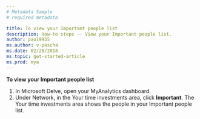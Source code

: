 ```yaml
---
# Metadata Sample
# required metadata

title: To view your Important people list
description: How-to steps -- View your Important people list. 
author: paul9955
ms.author: v-pascha
ms.date: 02/26/2018
ms.topic: get-started-article
ms.prod: mya
---
```


**To view your Important people list**

1. In Microsoft Delve, open your MyAnalytics dashboard.  
2. Under Network, in the Your time investments area, click **Important**. The Your time investments area shows the people in your Important people list. 